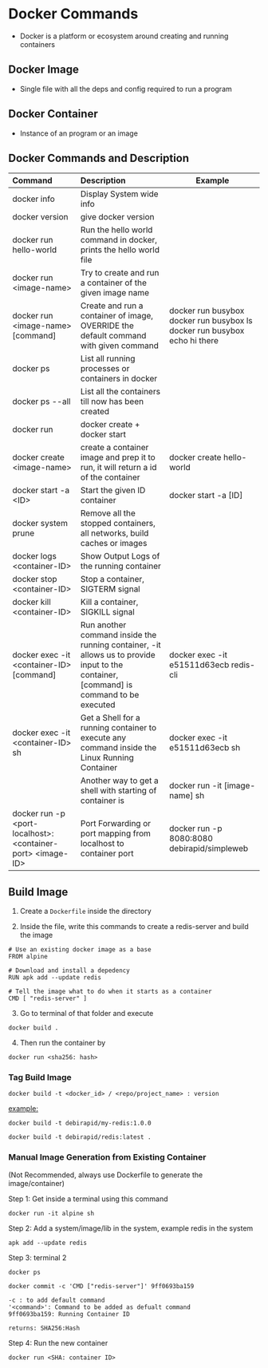# Docker Commands

- Docker is a platform or ecosystem around creating and running containers

## Docker Image

- Single file with all the deps and config required to run a program

## Docker Container

- Instance of an program or an image

## Docker Commands and Description

| Command                                                          | Description                                                                                                                            | Example                                                                               |
| :--------------------------------------------------------------- | :------------------------------------------------------------------------------------------------------------------------------------- | ------------------------------------------------------------------------------------- |
| docker info                                                      | Display System wide info                                                                                                               |
| docker version                                                   | give docker version                                                                                                                    |                                                                                       |
| docker run hello-world                                           | Run the hello world command in docker, prints the hello world file                                                                     |                                                                                       |
| docker run \<image-name\>                                        | Try to create and run a container of the given image name                                                                              |                                                                                       |
| docker run \<image-name\> [command]                              | Create and run a container of image, OVERRIDE the default command with given command                                                   | docker run busybox <br/> docker run busybox ls <br/> docker run busybox echo hi there |
| docker ps                                                        | List all running processes or containers in docker                                                                                     |                                                                                       |
| docker ps --all                                                  | List all the containers till now has been created                                                                                      |                                                                                       |
| docker run                                                       | docker create + docker start                                                                                                           |                                                                                       |
| docker create \<image-name\>                                     | create a container image and prep it to run, it will return a id of the container                                                      | docker create hello-world                                                             |
| docker start -a \<ID\>                                           | Start the given ID container                                                                                                           | docker start -a [ID]                                                                  |
| docker system prune                                              | Remove all the stopped containers, all networks, build caches or images                                                                |                                                                                       |
| docker logs \<container-ID\>                                     | Show Output Logs of the running container                                                                                              |
| docker stop \<container-ID\>                                     | Stop a container, SIGTERM signal                                                                                                       |                                                                                       |
| docker kill \<container-ID\>                                     | Kill a container, SIGKILL signal                                                                                                       |                                                                                       |
| docker exec -it \<container-ID\> [command]                       | Run another command inside the running container, -it allows us to provide input to the container, [command] is command to be executed | docker exec -it e51511d63ecb redis-cli                                                |
| docker exec -it \<container-ID\> sh                              | Get a Shell for a running container to execute any command inside the Linux Running Container                                          | docker exec -it e51511d63ecb sh                                                       |
|                                                                  | Another way to get a shell with starting of container is                                                                               | docker run -it [image-name] sh                                                        |
| docker run -p \<port-localhost\>:\<container-port\> \<image-ID\> | Port Forwarding or port mapping from localhost to container port                                                                       | docker run -p 8080:8080 debirapid/simpleweb                                           |

## Build Image

1. Create a `Dockerfile` inside the directory

2. Inside the file, write this commands to create a redis-server and build the image

```Docker
# Use an existing docker image as a base
FROM alpine

# Download and install a depedency
RUN apk add --update redis

# Tell the image what to do when it starts as a container
CMD [ "redis-server" ]
```

3. Go to terminal of that folder and execute

```console
docker build .
```

4. Then run the container by

```console
docker run <sha256: hash>
```

### Tag Build Image

```console
docker build -t <docker_id> / <repo/project_name> : version
```

<u>example:</u>

```console
docker build -t debirapid/my-redis:1.0.0

docker build -t debirapid/redis:latest .
```

### Manual Image Generation from Existing Container

(Not Recommended, always use Dockerfile to generate the image/container)

Step 1: Get inside a terminal using this command

```console
docker run -it alpine sh
```

Step 2: Add a system/image/lib in the system, example redis in the system

```console
apk add --update redis
```

Step 3: terminal 2

```console
docker ps

docker commit -c 'CMD ["redis-server"]' 9ff0693ba159
```

    -c : to add default command
    '<command>': Command to be added as defualt command
    9ff0693ba159: Running Container ID

    returns: SHA256:Hash

Step 4: Run the new container

```console
docker run <SHA: container ID>
```
